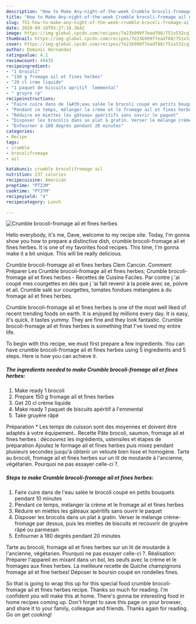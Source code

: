 ```yaml
---
description: "How to Make Any-night-of-the-week Crumble brocoli-fromage ail et fines herbes"
title: "How to Make Any-night-of-the-week Crumble brocoli-fromage ail et fines herbes"
slug: 751-how-to-make-any-night-of-the-week-crumble-brocoli-fromage-ail-et-fines-herbes
date: 2020-09-18T03:27:18.364Z
image: https://img-global.cpcdn.com/recipes/7e23b999f7eadf88/751x532cq70/crumble-brocoli-fromage-ail-et-fines-herbes-photo-principale-de-la-recette.jpg
thumbnail: https://img-global.cpcdn.com/recipes/7e23b999f7eadf88/751x532cq70/crumble-brocoli-fromage-ail-et-fines-herbes-photo-principale-de-la-recette.jpg
cover: https://img-global.cpcdn.com/recipes/7e23b999f7eadf88/751x532cq70/crumble-brocoli-fromage-ail-et-fines-herbes-photo-principale-de-la-recette.jpg
author: Dominic Hernandez
ratingvalue: 4.1
reviewcount: 49435
recipeingredient:
- "1 brocoli"
- "150 g fromage ail et fines herbes"
- "20 cl crme liquide"
- "1 paquet de biscuits apritif  lemmental"
- " gruyre rp"
recipeinstructions:
- "Faire cuire dans de l&#39;eau salée le brocoli coupé en petits bouquets pendant 10 minutes"
- "Pendant ce temps, mélanger la crème et le fromage ail et fines herbes"
- "Réduire en miettes les gâteaux apéritifs sans ouvrir le paquet"
- "Disposer les brocolis dans un plat à gratin. Verser le mélange crème-fromage par dessus, puis les miettes de biscuits et recouvrir de gruyère râpé ou parmesan"
- "Enfourner à 180 degrés pendant 20 minutes"
categories:
- Recipe
tags:
- crumble
- brocolifromage
- ail

katakunci: crumble brocolifromage ail 
nutrition: 237 calories
recipecuisine: American
preptime: "PT22M"
cooktime: "PT37M"
recipeyield: "4"
recipecategory: Lunch

---
```



![Crumble brocoli-fromage ail et fines herbes](https://img-global.cpcdn.com/recipes/7e23b999f7eadf88/751x532cq70/crumble-brocoli-fromage-ail-et-fines-herbes-photo-principale-de-la-recette.jpg)

Hello everybody, it's me, Dave, welcome to my recipe site. Today, I'm gonna show you how to prepare a distinctive dish, crumble brocoli-fromage ail et fines herbes. It is one of my favorites food recipes. This time, I'm gonna make it a bit unique. This will be really delicious.

Crumble brocoli-fromage ail et fines herbes Clem Cancún. Comment Préparer Les Crumble brocoli-fromage ail et fines herbes; Crumble brocoli-fromage ail et fines herbes - Recettes de Cuisine Faciles. Par contre j &#39;ai coupé mes courgettes en dés que j &#39;ai fait revenir à la poele avec se, poivre et ail. Crumble salé sur courgettes, tomates fondues mélangées à du fromage ail et fines herbes.

Crumble brocoli-fromage ail et fines herbes is one of the most well liked of recent trending foods on earth. It is enjoyed by millions every day. It is easy, it's quick, it tastes yummy. They are fine and they look fantastic. Crumble brocoli-fromage ail et fines herbes is something that I've loved my entire life.


To begin with this recipe, we must first prepare a few ingredients. You can have crumble brocoli-fromage ail et fines herbes using 5 ingredients and 5 steps. Here is how you can achieve it.

<!--inarticleads1-->

##### The ingredients needed to make Crumble brocoli-fromage ail et fines herbes:

1. Make ready 1 brocoli
1. Prepare 150 g fromage ail et fines herbes
1. Get 20 cl crème liquide
1. Make ready 1 paquet de biscuits apéritif à l&#39;emmental
1. Take  gruyère râpé


Préparation * Les temps de cuisson sont des moyennes et doivent être adaptés à votre équipement.. Recette Pâte brocoli, saumon, fromage ail et fines herbes : découvrez les ingrédients, ustensiles et étapes de préparation Ajoutez le formage ail et fines herbes puis mixez pendant plusieurs secondes jusqu&#39;à obtenir un velouté bien lisse et homogène. Tarte au brocoli, fromage ail et fines herbes sur un lit de moutarde à l&#39;ancienne, végétarien. Pourquoi ne pas essayer celle-ci ?. 

<!--inarticleads2-->

##### Steps to make Crumble brocoli-fromage ail et fines herbes:

1. Faire cuire dans de l&#39;eau salée le brocoli coupé en petits bouquets pendant 10 minutes
1. Pendant ce temps, mélanger la crème et le fromage ail et fines herbes
1. Réduire en miettes les gâteaux apéritifs sans ouvrir le paquet
1. Disposer les brocolis dans un plat à gratin. Verser le mélange crème-fromage par dessus, puis les miettes de biscuits et recouvrir de gruyère râpé ou parmesan
1. Enfourner à 180 degrés pendant 20 minutes


Tarte au brocoli, fromage ail et fines herbes sur un lit de moutarde à l&#39;ancienne, végétarien. Pourquoi ne pas essayer celle-ci ?. Réalisation: Préparer l&#39;appareil en mixant dans un bol, les oeufs avec la crème et le fromages aux fines herbes. La meilleure recette de Quiche champignons fromage ail et fine herbes! Déposer le boursin coupé en rondelles fines. 

So that is going to wrap this up for this special food crumble brocoli-fromage ail et fines herbes recipe. Thanks so much for reading. I'm confident you will make this at home. There's gonna be interesting food in home recipes coming up. Don't forget to save this page on your browser, and share it to your family, colleague and friends. Thanks again for reading. Go on get cooking!
